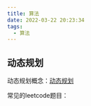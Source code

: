 ```yaml
---
title: 算法
date: 2022-03-22 20:23:34
tags:
  - 算法
---
```


## 动态规划

动态规划概念：[动态规划](https://juejin.cn/post/6970860903092715550)

常见的leetcode题目：
